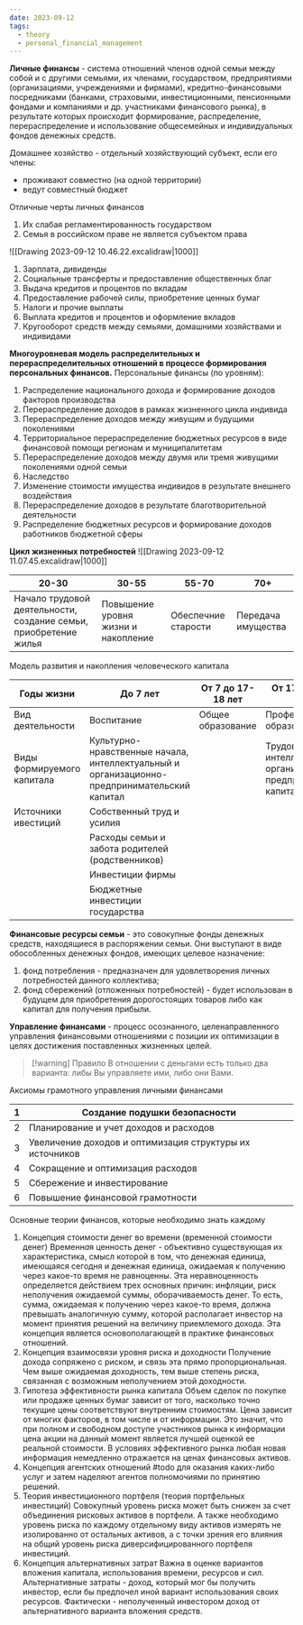 ```yaml
---
date: 2023-09-12
tags:
  - theory
  - personal_financial_management
---
```

**Личные финансы** - система отношений членов одной семьи между собой и с другими семьями, их членами, государством, предприятиями (организациями, учреждениями и фирмами), кредитно-финансовыми посредниками (банками, страховыми, инвестиционными, пенсионными фондами и компаниями и др. участниками финансового рынка), в результате которых происходит формирование, распределение, перераспределение и использование общесемейных и индивидуальных фондов денежных средств.

Домашнее хозяйство - отдельный хозяйствующий субъект, если его члены:
- проживают совместно (на одной территории)
- ведут совместный бюджет

Отличные черты личных финансов
1. Их слабая регламентированность государством
2. Семья в российском праве не является субъектом права

![[Drawing 2023-09-12 10.46.22.excalidraw|1000]]
1. Зарплата, дивиденды
2. Социальные трансферты и предоставление общественных благ
3. Выдача кредитов и процентов по вкладам
4. Предоставление рабочей силы, приобретение ценных бумаг
5. Налоги и прочие выплаты
6. Выплата кредитов и процентов и оформление вкладов
7. Кругооборот средств между семьями, домашними хозяйствами и индивидами

**Многоуровневая модель распределительных и перераспределительных отношений в процессе формирования персональных финансов.**
Персональные финансы (по уровням):
1. Распределение национального дохода и формирование доходов факторов производства
2. Перераспределение доходов в рамках жизненного цикла индивида
3. Перераспределение доходов между живущим и будущими поколениями
4. Территориальное перераспределение бюджетных ресурсов в виде финансовой помощи регионам и муниципалитетам
5. Перераспределение доходов между двумя или тремя живущими поколениями одной семьи
6. Наследство
7. Изменение стоимости имущества индивидов в результате внешнего воздействия
8. Перераспределение доходов в результате благотворительной деятельности
9. Распределение бюджетных ресурсов и формирование доходов работников бюджетной сферы

**Цикл жизненных потребностей**
![[Drawing 2023-09-12 11.07.45.excalidraw|1000]]

| 20-30                                                            | 30-55                               | 55-70               | 70+                |
| ---------------------------------------------------------------- | ----------------------------------- | ------------------- | ------------------ |
| Начало трудовой деятельности, создание семьи, приобретение жилья | Повышение уровня жизни и накопление | Обеспечние старости | Передача имущества |


Модель развития и накопления человеческого капитала

| Годы жизни                 | До 7 лет                                                                                     | От 7 до 17-18 лет | От 17-18 до 20-25 лет                                                   | От 17 до 55 и более лет                           | От 55-60 лет и далее |
| -------------------------- | -------------------------------------------------------------------------------------------- | ----------------- | ----------------------------------------------------------------------- | ------------------------------------------------- | -------------------- |
| Вид деятельности           | Воспитание                                                                                   | Общее образование | Профессиональное образование                                            | Трудовая деятельность                             | Пенсионный период    |
| Виды формируемого капитала | Культурно-нравственные начала, интеллектуальный и организационно-предпринимательский капитал |                   | Трудовой, интеллектуальный и организационно-предпринимательский капитал | Воспроизводство всех видов человеческого капитала |                      |
| Источники ивестиций        | Собственный труд и усилия                                                                    |                   |                                                                         |                                                   |                      |
|                            | Расходы семьи и забота родителей (родственников)                                                                                             |                   |                                                                         |                                                   |                      |
|                            | Инвестиции фирмы                                                                             |                   |                                                                         |                                                   |                      |
|                            | Бюджетные инвестиции государства                                                             |                   |                                                                         |                                                   |                      |

**Финансовые ресурсы семьи** - это совокупные фонды денежных средств, находящиеся в распоряжении семьи.
Они выступают в виде обособленных денежных фондов, имеющих целевое назначение:
1) фонд потребления - предназначен для удовлетворения личных потребностей данного коллектива;
2) фонд сбережений (отложенных потребностей) - будет использован в будущем для приобретения дорогостоящих товаров либо как капитал для получения прибыли.

**Управление финансами** - процесс осознанного, целенаправленного управления финансовыми отношениями с позиции их оптимизации в целях достижения поставленных жизненных целей.

> [!warning] Правило
> В отношении с деньгами есть только два варианта: либы Вы управляете ими, либо они Вами.

Аксиомы грамотного управления личными финансами

| 1   | Создание подушки безопасности                            |
| --- | -------------------------------------------------------- |
| 2   | Планирование и учет доходов и расходов                   |
| 3   | Увеличение доходов и оптимизация структуры их источников |
| 4   | Сокращение и оптимизация расходов                        |
| 5   | Сбережение и инвестирование                              |
| 6   | Повышение финансовой грамотности                         |


Основные теории финансов, которые необходимо знать каждому
1. Концепция стоимости денег во времени (временной стоимости денег)
   Временн*а*я ценность денег - объективно существующая их характеристика, смысл которой в том, что денежная единица, имеющаяся сегодня и денежная единица, ожидаемая к получению через какое-то время не равноценны. Эта неравноценность определяется действием трех основных причин: инфляции, риск неполучения ожидаемой суммы, оборачиваемость денег.
   То есть, сумма, ожидаемая к получению через какое-то время, должна превышать аналогичную сумму, которой располагает инвестор на момент принятия решений на величину приемлемого дохода.
   Эта концепция является основополагающей в практике финансовых отношений.
2. Концепция взаимосвязи уровня риска и доходности
   Получение дохода сопряжено с риском, и связь эта прямо пропорциональная. Чем выше ожидаемая доходность, тем выше степень риска, связанная с возможным неполучением этой доходности.
3. Гипотеза эффективности рынка капитала
   Объем сделок по покупке или продаже ценных бумаг зависит от того, насколько точно текущие цены соответствуют внутренним стоимостям. Цена зависит от многих факторов, в том числе и от информации.
   Это значит, что при полном и свободном доступе участников рынка к информации цена акции на данный момент является лучшей оценкой ее реальной стоимости.
   В условиях эффективного рынка любая новая информация немедленно отражается на ценах финансовых активов.
1. Концепция агентских отношений
   #todo для оказания каких-либо услуг и затем наделяют агентов полномочиями по принятию решений.
2. Теория инвестиционного портфеля (теория портфельных инвестиций)
   Совокупный уровень риска может быть снижен за счет объединения рисковых активов в портфели. А также необходимо уровень риска по каждому отдельному виду активов измерять не изолированно от остальных активов, а с точки зрения его влияния на общий уровень риска диверсифицированного портфеля инвестиций.
3. Концепция альтернативных затрат
   Важна в оценке вариантов вложения капитала, использования времени, ресурсов и сил.
   Альтернативные затраты - доход, который мог бы получить инвестор, если бы предпочел иной вариант использования своих ресурсов. Фактически - неполученный инвестором доход от альтернативного варианта вложения средств.

